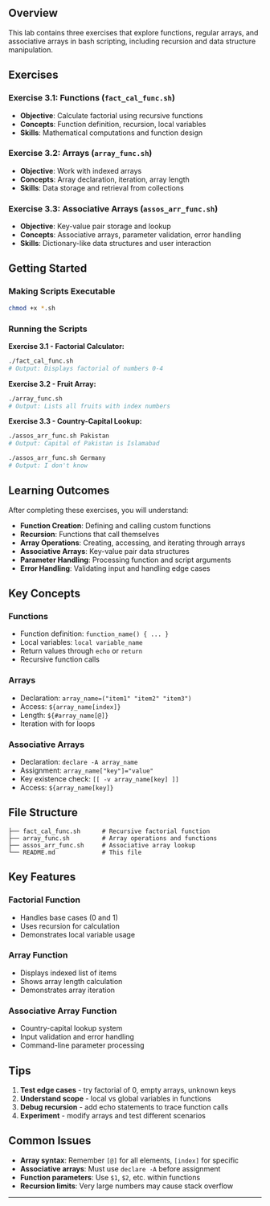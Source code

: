 ## Overview

This lab contains three exercises that explore functions, regular arrays, and associative arrays in bash scripting, including recursion and data structure manipulation.

## Exercises

### Exercise 3.1: Functions (`fact_cal_func.sh`)
- **Objective**: Calculate factorial using recursive functions
- **Concepts**: Function definition, recursion, local variables
- **Skills**: Mathematical computations and function design

### Exercise 3.2: Arrays (`array_func.sh`)
- **Objective**: Work with indexed arrays
- **Concepts**: Array declaration, iteration, array length
- **Skills**: Data storage and retrieval from collections

### Exercise 3.3: Associative Arrays (`assos_arr_func.sh`)
- **Objective**: Key-value pair storage and lookup
- **Concepts**: Associative arrays, parameter validation, error handling
- **Skills**: Dictionary-like data structures and user interaction

## Getting Started

### Making Scripts Executable
```bash
chmod +x *.sh
```

### Running the Scripts

**Exercise 3.1 - Factorial Calculator:**
```bash
./fact_cal_func.sh
# Output: Displays factorial of numbers 0-4
```

**Exercise 3.2 - Fruit Array:**
```bash
./array_func.sh
# Output: Lists all fruits with index numbers
```

**Exercise 3.3 - Country-Capital Lookup:**
```bash
./assos_arr_func.sh Pakistan
# Output: Capital of Pakistan is Islamabad

./assos_arr_func.sh Germany
# Output: I don't know
```

## Learning Outcomes

After completing these exercises, you will understand:

- **Function Creation**: Defining and calling custom functions
- **Recursion**: Functions that call themselves
- **Array Operations**: Creating, accessing, and iterating through arrays
- **Associative Arrays**: Key-value pair data structures
- **Parameter Handling**: Processing function and script arguments
- **Error Handling**: Validating input and handling edge cases

## Key Concepts

### Functions
- Function definition: `function_name() { ... }`
- Local variables: `local variable_name`
- Return values through `echo` or `return`
- Recursive function calls

### Arrays
- Declaration: `array_name=("item1" "item2" "item3")`
- Access: `${array_name[index]}`
- Length: `${#array_name[@]}`
- Iteration with for loops

### Associative Arrays
- Declaration: `declare -A array_name`
- Assignment: `array_name["key"]="value"`
- Key existence check: `[[ -v array_name[key] ]]`
- Access: `${array_name[key]}`

## File Structure
```
├── fact_cal_func.sh      # Recursive factorial function
├── array_func.sh         # Array operations and functions
├── assos_arr_func.sh     # Associative array lookup
└── README.md             # This file
```

## Key Features

### Factorial Function
- Handles base cases (0 and 1)
- Uses recursion for calculation
- Demonstrates local variable usage

### Array Function
- Displays indexed list of items
- Shows array length calculation
- Demonstrates array iteration

### Associative Array Function
- Country-capital lookup system
- Input validation and error handling
- Command-line parameter processing

## Tips

1. **Test edge cases** - try factorial of 0, empty arrays, unknown keys
2. **Understand scope** - local vs global variables in functions
3. **Debug recursion** - add echo statements to trace function calls
4. **Experiment** - modify arrays and test different scenarios

## Common Issues

- **Array syntax**: Remember `[@]` for all elements, `[index]` for specific
- **Associative arrays**: Must use `declare -A` before assignment
- **Function parameters**: Use `$1`, `$2`, etc. within functions
- **Recursion limits**: Very large numbers may cause stack overflow

---
